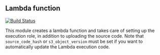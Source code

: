 ## Lambda function

[![Build Status](https://travis-ci.com/telia-oss/terraform-aws-lambda.svg?branch=master)](https://travis-ci.com/telia-oss/terraform-aws-lambda)

This module creates a lambda function and takes care of setting up the execution role, in addition to uploading the source code. Note that `source_code_hash` or `s3_object_version` must be set if you want to automatically update the Lambda execution code.
